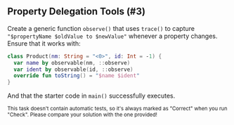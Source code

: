 ## Property Delegation Tools (#3)

Create a generic function `observe()` that uses `trace()` to capture
`"$propertyName $oldValue to $newValue"` whenever a property changes. Ensure
that it works with:

```kotlin
class Product(nm: String = "<0>", id: Int = -1) {
  var name by observable(nm, ::observe)
  var ident by observable(id, ::observe)
  override fun toString() = "$name $ident"
}
```

And that the starter code in `main()` successfully executes.

<sub> This task doesn't contain automatic tests,
so it's always marked as "Correct" when you run "Check".
Please compare your solution with the one provided! </sub>
